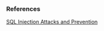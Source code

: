 ### References 
 [SQL Injection Attacks and Prevention](https://ieeexplore.ieee.org/document/101121569)
